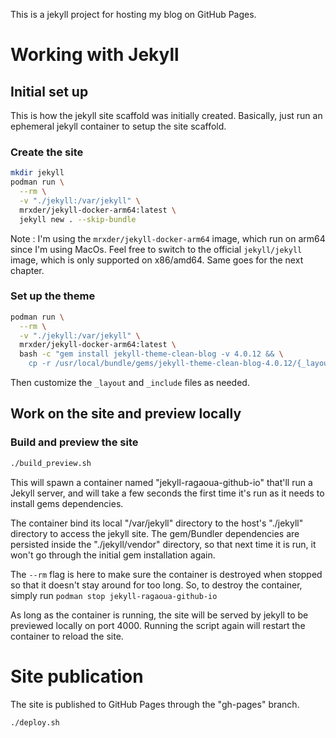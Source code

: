 This is a jekyll project for hosting my blog on GitHub Pages.

# Working with Jekyll

## Initial set up

This is how the jekyll site scaffold was initially created.
Basically, just run an ephemeral jekyll container to setup the site scaffold.

### Create the site

~~~bash
mkdir jekyll
podman run \
  --rm \
  -v "./jekyll:/var/jekyll" \
  mrxder/jekyll-docker-arm64:latest \
  jekyll new . --skip-bundle
~~~

Note : I'm using the `mrxder/jekyll-docker-arm64` image, which run on arm64 since I'm using MacOs. Feel free to switch to the official `jekyll/jekyll` image, which is only supported on x86/amd64. Same goes for the next chapter.

### Set up the theme

~~~bash
podman run \
  --rm \
  -v "./jekyll:/var/jekyll" \
  mrxder/jekyll-docker-arm64:latest \
  bash -c "gem install jekyll-theme-clean-blog -v 4.0.12 && \
    cp -r /usr/local/bundle/gems/jekyll-theme-clean-blog-4.0.12/{_layouts,_includes,_sass,assets} /var/jekyll"
~~~

Then customize the `_layout` and `_include` files as needed.


## Work on the site and preview locally

### Build and preview the site 

~~~bash
./build_preview.sh
~~~

This will spawn a container named "jekyll-ragaoua-github-io" that'll run a Jekyll server, and will take a few seconds the first time it's run as it needs to install gems dependencies.

The container bind its local "/var/jekyll" directory to the host's "./jekyll" directory to access the jekyll site.
The gem/Bundler dependencies are persisted inside the "./jekyll/vendor" directory, so that next time it is run,
it won't go through the initial gem installation again.

The `--rm` flag is here to make sure the container is destroyed when stopped so that it doesn't stay around for too long.
So, to destroy the container, simply run `podman stop jekyll-ragaoua-github-io`

As long as the container is running, the site will be served by jekyll to be previewed locally on port 4000.
Running the script again will restart the container to reload the site.


# Site publication

The site is published to GitHub Pages through the "gh-pages" branch.

~~~bash
./deploy.sh
~~~

